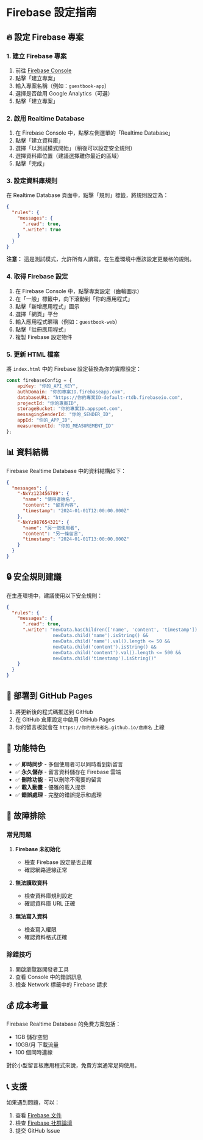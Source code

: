 # Firebase 設定指南

## 🔥 設定 Firebase 專案

### 1. 建立 Firebase 專案

1. 前往 [Firebase Console](https://console.firebase.google.com/)
2. 點擊「建立專案」
3. 輸入專案名稱（例如：`guestbook-app`）
4. 選擇是否啟用 Google Analytics（可選）
5. 點擊「建立專案」

### 2. 啟用 Realtime Database

1. 在 Firebase Console 中，點擊左側選單的「Realtime Database」
2. 點擊「建立資料庫」
3. 選擇「以測試模式開始」（稍後可以設定安全規則）
4. 選擇資料庫位置（建議選擇離你最近的區域）
5. 點擊「完成」

### 3. 設定資料庫規則

在 Realtime Database 頁面中，點擊「規則」標籤，將規則設定為：

```json
{
  "rules": {
    "messages": {
      ".read": true,
      ".write": true
    }
  }
}
```

**注意：** 這是測試模式，允許所有人讀寫。在生產環境中應該設定更嚴格的規則。

### 4. 取得 Firebase 設定

1. 在 Firebase Console 中，點擊專案設定（齒輪圖示）
2. 在「一般」標籤中，向下滾動到「你的應用程式」
3. 點擊「新增應用程式」圖示
4. 選擇「網頁」平台
5. 輸入應用程式暱稱（例如：`guestbook-web`）
6. 點擊「註冊應用程式」
7. 複製 Firebase 設定物件

### 5. 更新 HTML 檔案

將 `index.html` 中的 Firebase 設定替換為你的實際設定：

```javascript
const firebaseConfig = {
    apiKey: "你的_API_KEY",
    authDomain: "你的專案ID.firebaseapp.com",
    databaseURL: "https://你的專案ID-default-rtdb.firebaseio.com",
    projectId: "你的專案ID",
    storageBucket: "你的專案ID.appspot.com",
    messagingSenderId: "你的_SENDER_ID",
    appId: "你的_APP_ID",
    measurementId: "你的_MEASUREMENT_ID"
};
```

## 📊 資料結構

Firebase Realtime Database 中的資料結構如下：

```json
{
  "messages": {
    "-NxYz123456789": {
      "name": "使用者姓名",
      "content": "留言內容",
      "timestamp": "2024-01-01T12:00:00.000Z"
    },
    "-NxYz987654321": {
      "name": "另一個使用者",
      "content": "另一條留言",
      "timestamp": "2024-01-01T13:00:00.000Z"
    }
  }
}
```

## 🔒 安全規則建議

在生產環境中，建議使用以下安全規則：

```json
{
  "rules": {
    "messages": {
      ".read": true,
      ".write": "newData.hasChildren(['name', 'content', 'timestamp']) && 
                 newData.child('name').isString() && 
                 newData.child('name').val().length <= 50 &&
                 newData.child('content').isString() && 
                 newData.child('content').val().length <= 500 &&
                 newData.child('timestamp').isString()"
    }
  }
}
```

## 🚀 部署到 GitHub Pages

1. 將更新後的程式碼推送到 GitHub
2. 在 GitHub 倉庫設定中啟用 GitHub Pages
3. 你的留言板就會在 `https://你的使用者名.github.io/倉庫名` 上線

## 📱 功能特色

- ✅ **即時同步** - 多個使用者可以同時看到新留言
- ✅ **永久儲存** - 留言資料儲存在 Firebase 雲端
- ✅ **刪除功能** - 可以刪除不需要的留言
- ✅ **載入動畫** - 優雅的載入提示
- ✅ **錯誤處理** - 完整的錯誤提示和處理

## 🔧 故障排除

### 常見問題

1. **Firebase 未初始化**
   - 檢查 Firebase 設定是否正確
   - 確認網路連線正常

2. **無法讀取資料**
   - 檢查資料庫規則設定
   - 確認資料庫 URL 正確

3. **無法寫入資料**
   - 檢查寫入權限
   - 確認資料格式正確

### 除錯技巧

1. 開啟瀏覽器開發者工具
2. 查看 Console 中的錯誤訊息
3. 檢查 Network 標籤中的 Firebase 請求

## 💰 成本考量

Firebase Realtime Database 的免費方案包括：
- 1GB 儲存空間
- 10GB/月 下載流量
- 100 個同時連線

對於小型留言板應用程式來說，免費方案通常足夠使用。

## 📞 支援

如果遇到問題，可以：
1. 查看 [Firebase 文件](https://firebase.google.com/docs)
2. 檢查 [Firebase 社群論壇](https://firebase.google.com/community)
3. 提交 GitHub Issue 